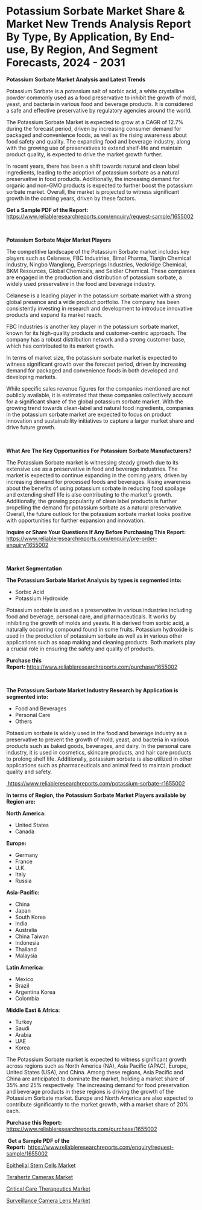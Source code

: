 <p><h1>Potassium Sorbate Market Share & Market New Trends Analysis Report By Type, By Application, By End-use, By Region, And Segment Forecasts, 2024 - 2031</h1></p><p><strong>Potassium Sorbate Market Analysis and Latest Trends</strong></p>
<p><p>Potassium Sorbate is a potassium salt of sorbic acid, a white crystalline powder commonly used as a food preservative to inhibit the growth of mold, yeast, and bacteria in various food and beverage products. It is considered a safe and effective preservative by regulatory agencies around the world.</p><p>The Potassium Sorbate Market is expected to grow at a CAGR of 12.7% during the forecast period, driven by increasing consumer demand for packaged and convenience foods, as well as the rising awareness about food safety and quality. The expanding food and beverage industry, along with the growing use of preservatives to extend shelf-life and maintain product quality, is expected to drive the market growth further.</p><p>In recent years, there has been a shift towards natural and clean label ingredients, leading to the adoption of potassium sorbate as a natural preservative in food products. Additionally, the increasing demand for organic and non-GMO products is expected to further boost the potassium sorbate market. Overall, the market is projected to witness significant growth in the coming years, driven by these factors.</p></p>
<p><strong>Get a Sample PDF of the Report:&nbsp;</strong> <a href="https://www.reliableresearchreports.com/enquiry/request-sample/1655002">https://www.reliableresearchreports.com/enquiry/request-sample/1655002</a></p>
<p>&nbsp;</p>
<p><strong>Potassium Sorbate Major Market Players</strong></p>
<p><p>The competitive landscape of the Potassium Sorbate market includes key players such as Celanese, FBC Industries, Bimal Pharma, Tianjin Chemical Industry, Ningbo Wanglong, Eversprings Industries, Veckridge Chemical, BKM Resources, Global Chemicals, and Seidler Chemical. These companies are engaged in the production and distribution of potassium sorbate, a widely used preservative in the food and beverage industry.</p><p>Celanese is a leading player in the potassium sorbate market with a strong global presence and a wide product portfolio. The company has been consistently investing in research and development to introduce innovative products and expand its market reach.</p><p>FBC Industries is another key player in the potassium sorbate market, known for its high-quality products and customer-centric approach. The company has a robust distribution network and a strong customer base, which has contributed to its market growth.</p><p>In terms of market size, the potassium sorbate market is expected to witness significant growth over the forecast period, driven by increasing demand for packaged and convenience foods in both developed and developing markets.</p><p>While specific sales revenue figures for the companies mentioned are not publicly available, it is estimated that these companies collectively account for a significant share of the global potassium sorbate market. With the growing trend towards clean-label and natural food ingredients, companies in the potassium sorbate market are expected to focus on product innovation and sustainability initiatives to capture a larger market share and drive future growth.</p></p>
<p>&nbsp;</p>
<p><strong>What Are The Key Opportunities For Potassium Sorbate Manufacturers?</strong></p>
<p><p>The Potassium Sorbate market is witnessing steady growth due to its extensive use as a preservative in food and beverage industries. The market is expected to continue expanding in the coming years, driven by increasing demand for processed foods and beverages. Rising awareness about the benefits of using potassium sorbate in reducing food spoilage and extending shelf life is also contributing to the market's growth. Additionally, the growing popularity of clean label products is further propelling the demand for potassium sorbate as a natural preservative. Overall, the future outlook for the potassium sorbate market looks positive with opportunities for further expansion and innovation.</p></p>
<p><strong>Inquire or Share Your Questions If Any Before Purchasing This Report:</strong> <a href="https://www.reliableresearchreports.com/enquiry/pre-order-enquiry/1655002">https://www.reliableresearchreports.com/enquiry/pre-order-enquiry/1655002</a></p>
<p>&nbsp;</p>
<p><strong>Market Segmentation</strong></p>
<p><strong>The Potassium Sorbate Market Analysis by types is segmented into:</strong></p>
<p><ul><li>Sorbic Acid</li><li>Potassium Hydroxide</li></ul></p>
<p><p>Potassium sorbate is used as a preservative in various industries including food and beverage, personal care, and pharmaceuticals. It works by inhibiting the growth of molds and yeasts. It is derived from sorbic acid, a naturally occurring compound found in some fruits. Potassium hydroxide is used in the production of potassium sorbate as well as in various other applications such as soap making and cleaning products. Both markets play a crucial role in ensuring the safety and quality of products.</p></p>
<p><strong>Purchase this Report:&nbsp;</strong><a href="https://www.reliableresearchreports.com/purchase/1655002">https://www.reliableresearchreports.com/purchase/1655002</a></p>
<p>&nbsp;</p>
<p><strong>The Potassium Sorbate Market Industry Research by Application is segmented into:</strong></p>
<p><ul><li>Food and Beverages</li><li>Personal Care</li><li>Others</li></ul></p>
<p><p>Potassium sorbate is widely used in the food and beverage industry as a preservative to prevent the growth of mold, yeast, and bacteria in various products such as baked goods, beverages, and dairy. In the personal care industry, it is used in cosmetics, skincare products, and hair care products to prolong shelf life. Additionally, potassium sorbate is also utilized in other applications such as pharmaceuticals and animal feed to maintain product quality and safety.</p></p>
<p><a href="https://www.reliableresearchreports.com/potassium-sorbate-r1655002">&nbsp;https://www.reliableresearchreports.com/potassium-sorbate-r1655002</a></p>
<p><strong>In terms of Region, the Potassium Sorbate Market Players available by Region are:</strong></p>
<p>
    <p> <strong> North America: </strong>
        <ul>
            <li>United States</li>
            <li>Canada</li>
        </ul>
        </p> 
    <p> <strong> Europe: </strong>
        <ul>
            <li>Germany</li>
            <li>France</li>
            <li>U.K.</li>
            <li>Italy</li>
            <li>Russia</li>
        </ul>
        </p> 
    <p> <strong> Asia-Pacific: </strong>
        <ul>
            <li>China</li>
            <li>Japan</li>
            <li>South Korea</li>
            <li>India</li>
            <li>Australia</li>
            <li>China Taiwan</li>
            <li>Indonesia</li>
            <li>Thailand</li>
            <li>Malaysia</li>
        </ul>
        </p> 
    <p> <strong> Latin America: </strong>
        <ul>
            <li>Mexico</li>
            <li>Brazil</li>
            <li>Argentina Korea</li>
            <li>Colombia</li>
        </ul>
        </p> 
    <p> <strong> Middle East & Africa: </strong>
        <ul>
            <li>Turkey</li>
            <li>Saudi</li>
            <li>Arabia</li>
            <li>UAE</li>
            <li>Korea</li>
        </ul>
    </p>
    </p>
<p><p>The Potassium Sorbate market is expected to witness significant growth across regions such as North America (NA), Asia Pacific (APAC), Europe, United States (USA), and China. Among these regions, Asia Pacific and China are anticipated to dominate the market, holding a market share of 35% and 25% respectively. The increasing demand for food preservation and beverage products in these regions is driving the growth of the Potassium Sorbate market. Europe and North America are also expected to contribute significantly to the market growth, with a market share of 20% each.</p></p>
<p><strong>Purchase this Report: </strong><a href="https://www.reliableresearchreports.com/purchase/1655002">https://www.reliableresearchreports.com/purchase/1655002</a></p>
<p>&nbsp;<strong>Get a Sample PDF of the Report:&nbsp;&nbsp;</strong><a href="https://www.reliableresearchreports.com/enquiry/request-sample/1655002">https://www.reliableresearchreports.com/enquiry/request-sample/1655002</a></p>
<p><strong></strong></p>
<p><p><a href="https://github.com/khayangel/Market-Research-Report-List-4/blob/main/epithelial-stem-cells-market.md">Epithelial Stem Cells Market</a></p><p><a href="https://www.linkedin.com/pulse/insights-terahertz-cameras-industry-market-financial-status-4wejf?trackingId=EJsZEJpW8ukpYDxqSVDk7g%3D%3D">Terahertz Cameras Market</a></p><p><a href="https://github.com/brentleyjimmiealvaradoz4l1rea/Market-Research-Report-List-3/blob/main/critical-care-therapeutics-market.md">Critical Care Therapeutics Market</a></p><p><a href="https://www.linkedin.com/pulse/market-forecast-global-surveillance-camera-lens-trends-impact-bde4f?trackingId=p6aRrgFSDUDJPre70LpzFg%3D%3D">Surveillance Camera Lens Market</a></p></p>